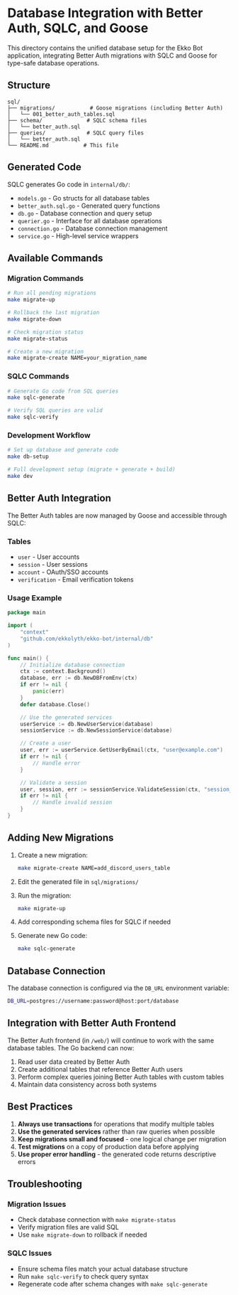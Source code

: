 # Database Integration with Better Auth, SQLC, and Goose

This directory contains the unified database setup for the Ekko Bot application, integrating Better Auth migrations with SQLC and Goose for type-safe database operations.

## Structure

```
sql/
├── migrations/           # Goose migrations (including Better Auth)
│   └── 001_better_auth_tables.sql
├── schema/              # SQLC schema files
│   └── better_auth.sql
├── queries/             # SQLC query files
│   └── better_auth.sql
└── README.md           # This file
```

## Generated Code

SQLC generates Go code in `internal/db/`:
- `models.go` - Go structs for all database tables
- `better_auth.sql.go` - Generated query functions
- `db.go` - Database connection and query setup
- `querier.go` - Interface for all database operations
- `connection.go` - Database connection management
- `service.go` - High-level service wrappers

## Available Commands

### Migration Commands
```bash
# Run all pending migrations
make migrate-up

# Rollback the last migration
make migrate-down

# Check migration status
make migrate-status

# Create a new migration
make migrate-create NAME=your_migration_name
```

### SQLC Commands
```bash
# Generate Go code from SQL queries
make sqlc-generate

# Verify SQL queries are valid
make sqlc-verify
```

### Development Workflow
```bash
# Set up database and generate code
make db-setup

# Full development setup (migrate + generate + build)
make dev
```

## Better Auth Integration

The Better Auth tables are now managed by Goose and accessible through SQLC:

### Tables
- `user` - User accounts
- `session` - User sessions
- `account` - OAuth/SSO accounts
- `verification` - Email verification tokens

### Usage Example

```go
package main

import (
    "context"
    "github.com/ekkolyth/ekko-bot/internal/db"
)

func main() {
    // Initialize database connection
    ctx := context.Background()
    database, err := db.NewDBFromEnv(ctx)
    if err != nil {
        panic(err)
    }
    defer database.Close()

    // Use the generated services
    userService := db.NewUserService(database)
    sessionService := db.NewSessionService(database)

    // Create a user
    user, err := userService.GetUserByEmail(ctx, "user@example.com")
    if err != nil {
        // Handle error
    }

    // Validate a session
    user, session, err := sessionService.ValidateSession(ctx, "session_token")
    if err != nil {
        // Handle invalid session
    }
}
```

## Adding New Migrations

1. Create a new migration:
   ```bash
   make migrate-create NAME=add_discord_users_table
   ```

2. Edit the generated file in `sql/migrations/`

3. Run the migration:
   ```bash
   make migrate-up
   ```

4. Add corresponding schema files for SQLC if needed

5. Generate new Go code:
   ```bash
   make sqlc-generate
   ```

## Database Connection

The database connection is configured via the `DB_URL` environment variable:

```bash
DB_URL=postgres://username:password@host:port/database
```

## Integration with Better Auth Frontend

The Better Auth frontend (in `/web/`) will continue to work with the same database tables. The Go backend can now:

1. Read user data created by Better Auth
2. Create additional tables that reference Better Auth users
3. Perform complex queries joining Better Auth tables with custom tables
4. Maintain data consistency across both systems

## Best Practices

1. **Always use transactions** for operations that modify multiple tables
2. **Use the generated services** rather than raw queries when possible
3. **Keep migrations small and focused** - one logical change per migration
4. **Test migrations** on a copy of production data before applying
5. **Use proper error handling** - the generated code returns descriptive errors

## Troubleshooting

### Migration Issues
- Check database connection with `make migrate-status`
- Verify migration files are valid SQL
- Use `make migrate-down` to rollback if needed

### SQLC Issues
- Ensure schema files match your actual database structure
- Run `make sqlc-verify` to check query syntax
- Regenerate code after schema changes with `make sqlc-generate`